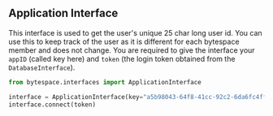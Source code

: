 ## Application Interface
This interface is used to get the user's unique 25 char long user id.
You can use this to keep track of the user as it is different for each bytespace member and does not change.
You are required to give the interface your `appID` (called key here) and `token` (the login token obtained from the `DatabaseInterface`).
```py
from bytespace.interfaces import ApplicationInterface

interface = ApplicationInterface(key="a5b98043-64f8-41cc-92c2-6da6fc4ff056")
interface.connect(token)
```